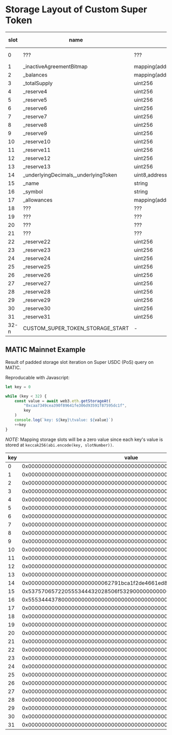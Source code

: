 # Storage Layout of Custom Super Token

| slot | name                                   | type                                        | contract declaration | comment     |
| ---- | -------------------------------------- | ------------------------------------------- | -------------------- | ----------- |
| 0    | ???                                    | ???                                         | ???                  | always 0x01 |
| 1    | \_inactiveAgreementBitmap              | mapping(address=>uint256)                   | SuperfluidToken.sol  | -           |
| 2    | \_balances                             | mapping(address=>uint256)                   | SuperfluidToken.sol  | -           |
| 3    | \_totalSupply                          | uint256                                     | SuperfluidToken.sol  | -           |
| 4    | \_reserve4                             | uint256                                     | SuperfluidToken.sol  | -           |
| 5    | \_reserve5                             | uint256                                     | SuperfluidToken.sol  | -           |
| 6    | \_reserve6                             | uint256                                     | SuperfluidToken.sol  | -           |
| 7    | \_reserve7                             | uint256                                     | SuperfluidToken.sol  | -           |
| 8    | \_reserve8                             | uint256                                     | SuperfluidToken.sol  | -           |
| 9    | \_reserve9                             | uint256                                     | SuperfluidToken.sol  | -           |
| 10   | \_reserve10                            | uint256                                     | SuperfluidToken.sol  | -           |
| 11   | \_reserve11                            | uint256                                     | SuperfluidToken.sol  | -           |
| 12   | \_reserve12                            | uint256                                     | SuperfluidToken.sol  | -           |
| 13   | \_reserve13                            | uint256                                     | SuperfluidToken.sol  | -           |
| 14   | \_underlyingDecimals,\_underlyingToken | uint8,address                               | SuperToken.sol       | packed      |
| 15   | \_name                                 | string                                      | SuperToken.sol       | -           |
| 16   | \_symbol                               | string                                      | SuperToken.sol       | -           |
| 17   | \_allowances                           | mapping(address=>mapping(address=>uint256)) | SuperToken.sol       | -           |
| 18   | ???                                    | ???                                         | ???                  | -           |
| 19   | ???                                    | ???                                         | ???                  | -           |
| 20   | ???                                    | ???                                         | ???                  | -           |
| 21   | ???                                    | ???                                         | ???                  | -           |
| 22   | \_reserve22                            | uint256                                     | SuperToken.sol       | -           |
| 23   | \_reserve23                            | uint256                                     | SuperToken.sol       | -           |
| 24   | \_reserve24                            | uint256                                     | SuperToken.sol       | -           |
| 25   | \_reserve25                            | uint256                                     | SuperToken.sol       | -           |
| 26   | \_reserve26                            | uint256                                     | SuperToken.sol       | -           |
| 27   | \_reserve27                            | uint256                                     | SuperToken.sol       | -           |
| 28   | \_reserve28                            | uint256                                     | SuperToken.sol       | -           |
| 29   | \_reserve29                            | uint256                                     | SuperToken.sol       | -           |
| 30   | \_reserve30                            | uint256                                     | SuperToken.sol       | -           |
| 31   | \_reserve31                            | uint256                                     | SuperToken.sol       | -           |
| 32-n | CUSTOM_SUPER_TOKEN_STORAGE_START       | -                                           | -                    | -           |

## MATIC Mainnet Example

Result of padded storage slot iteration on Super USDC (PoS) query on MATIC.

Reproducable with Javascript:

```js
let key = 0

while (key < 32) {
	const value = await web3.eth.getStorageAt(
		"0xcaa7349cea390f89641fe306d93591f87595dc1f",
		key
	)
	console.log(`key: ${key}\tvalue: ${value}`)
	++key
}
```

_NOTE:_ Mapping storage slots will be a zero value since each key's value is
stored at `keccak256(abi.encode(key, slotNumber))`.

| key | value                                                              | type (above)                                |
| --- | ------------------------------------------------------------------ | ------------------------------------------- |
| 0   | 0x0000000000000000000000000000000000000000000000000000000000000001 | uint256                                     |
| 1   | 0x0000000000000000000000000000000000000000000000000000000000000000 | mapping(address=>uint256)                   |
| 2   | 0x0000000000000000000000000000000000000000000000000000000000000000 | mapping(address=>uint256)                   |
| 3   | 0x00000000000000000000000000000000000000000000c2d625fe5f65f465f000 | uint256                                     |
| 4   | 0x0000000000000000000000000000000000000000000000000000000000000000 | uint256                                     |
| 5   | 0x0000000000000000000000000000000000000000000000000000000000000000 | uint256                                     |
| 6   | 0x0000000000000000000000000000000000000000000000000000000000000000 | uint256                                     |
| 7   | 0x0000000000000000000000000000000000000000000000000000000000000000 | uint256                                     |
| 8   | 0x0000000000000000000000000000000000000000000000000000000000000000 | uint256                                     |
| 9   | 0x0000000000000000000000000000000000000000000000000000000000000000 | uint256                                     |
| 10  | 0x0000000000000000000000000000000000000000000000000000000000000000 | uint256                                     |
| 11  | 0x0000000000000000000000000000000000000000000000000000000000000000 | uint256                                     |
| 12  | 0x0000000000000000000000000000000000000000000000000000000000000000 | uint256                                     |
| 13  | 0x0000000000000000000000000000000000000000000000000000000000000000 | uint256                                     |
| 14  | 0x0000000000000000000000062791bca1f2de4661ed88a30c99a7a9449aa84174 | uint8,address                               |
| 15  | 0x537570657220555344432028506f532900000000000000000000000000000020 | string                                      |
| 16  | 0x555344437800000000000000000000000000000000000000000000000000000a | string                                      |
| 17  | 0x0000000000000000000000000000000000000000000000000000000000000000 | mapping(address=>mapping(address=>uint256)) |
| 18  | 0x0000000000000000000000000000000000000000000000000000000000000000 | uint256                                     |
| 19  | 0x0000000000000000000000000000000000000000000000000000000000000000 | uint256                                     |
| 20  | 0x0000000000000000000000000000000000000000000000000000000000000000 | uint256                                     |
| 21  | 0x0000000000000000000000000000000000000000000000000000000000000000 | uint256                                     |
| 22  | 0x0000000000000000000000000000000000000000000000000000000000000000 | uint256                                     |
| 23  | 0x0000000000000000000000000000000000000000000000000000000000000000 | uint256                                     |
| 24  | 0x0000000000000000000000000000000000000000000000000000000000000000 | uint256                                     |
| 25  | 0x0000000000000000000000000000000000000000000000000000000000000000 | uint256                                     |
| 26  | 0x0000000000000000000000000000000000000000000000000000000000000000 | uint256                                     |
| 27  | 0x0000000000000000000000000000000000000000000000000000000000000000 | uint256                                     |
| 28  | 0x0000000000000000000000000000000000000000000000000000000000000000 | uint256                                     |
| 29  | 0x0000000000000000000000000000000000000000000000000000000000000000 | uint256                                     |
| 30  | 0x0000000000000000000000000000000000000000000000000000000000000000 | uint256                                     |
| 31  | 0x0000000000000000000000000000000000000000000000000000000000000000 | uint256                                     |
